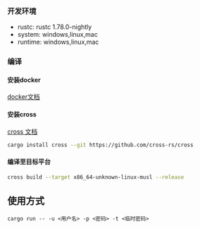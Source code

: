 ### 开发环境

- rustc: rustc 1.78.0-nightly
- system: windows,linux,mac
- runtime: windows,linux,mac

### 编译

#### 安装docker

[docker文档](https://docs.docker.com/get-docker/)

#### 安装cross

[cross 文档](https://github.com/cross-rs/cross)

```bash
cargo install cross --git https://github.com/cross-rs/cross
```
#### 编译至目标平台

```bash
cross build --target x86_64-unknown-linux-musl --release
```

## 使用方式

```
cargo run -- -u <用户名> -p <密码> -t <临时密码>
```